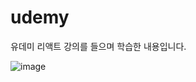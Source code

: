 # udemy
유데미 리액트  강의를 들으며 학습한 내용입니다.

![image](https://user-images.githubusercontent.com/86909942/175331501-da89ca90-fbe7-4bab-8b85-ef57cd4aa6b0.png)
